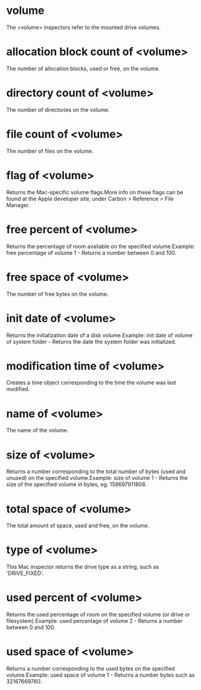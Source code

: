 # volume

The &lt;volume&gt; inspectors refer to the mounted drive volumes.

# allocation block count of &lt;volume&gt;

The number of allocation blocks, used or free, on the volume.

# directory count of &lt;volume&gt;

The number of directories on the volume.

# file count of &lt;volume&gt;

The number of files on the volume.

# flag of &lt;volume&gt;

Returns the Mac-specific volume flags.More info on these flags can be found at the Apple developer site, under Carbon &gt; Reference &gt; File Manager.

# free percent of &lt;volume&gt;

Returns the percentage of room available on the specified volume.Example: free percentage of volume 1  - Returns a number between 0 and 100.

# free space of &lt;volume&gt;

The number of free bytes on the volume.

# init date of &lt;volume&gt;

Returns the initialization date of a disk volume.Example: init date of volume of system folder - Returns the date the system folder was initialized.

# modification time of &lt;volume&gt;

Creates a time object corresponding to the time the volume was last modified.

# name of &lt;volume&gt;

The name of the volume.

# size of &lt;volume&gt;

Returns a number corresponding to the total number of bytes (used and unused) on the specified volume.Example: size of volume 1 - Returns the size of the specified volume in bytes, eg. 159697911808.

# total space of &lt;volume&gt;

The total amount of space, used and free, on the volume.

# type of &lt;volume&gt;

This Mac inspector returns the drive type as a string, such as &#39;DRIVE_FIXED&#39;.

# used percent of &lt;volume&gt;

Returns the used percentage of room on the specified volume (or drive or filesystem).Example: used percentage of volume 2 - Returns a number between 0 and 100.

# used space of &lt;volume&gt;

Returns a number corresponding to the used bytes on the specified volume.Example: used space of volume 1 - Returns a number bytes such as 32167669760.
